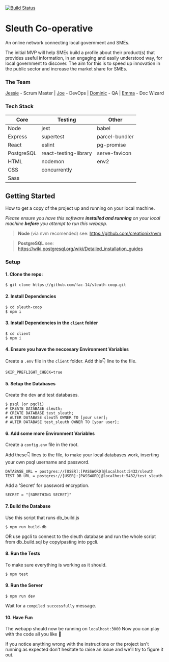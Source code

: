 [![Build Status](https://travis-ci.com/fac-14/sleuth-coop.svg?branch=master)](https://travis-ci.com/fac-14/sleuth-coop)

# Sleuth Co-operative

An online network connecting local government and SMEs. 

The initial MVP will help SMEs build a profile about their product(s) that provides useful information, in an engaging and easily understood way, for local government to discover.
The aim for this is to speed up innovation in the public sector and increase the market share for SMEs.

### The Team
[Jessie](https://github.com/developess) - Scrum Master | [Joe](https://github.com/thejoefriel) - DevOps | [Dominic](https://github.com/VirtualDOM) - QA | [Emma](https://github.com/SleepySheepy172) - Doc Wizard 

### Tech Stack

| Core | Testing | Other |
| - | -------- | -------- |
|Node|jest|babel
|Express|supertest|parcel-bundler
|React|eslint|pg-promise
|PostgreSQL|react-testing-library|serve-favicon|
|HTML|nodemon|env2|
|CSS|concurrently||
|Sass|||


## Getting Started
How to get a copy of the project up and running on your local machine.

*Please ensure you have this software **installed and running** on your local machine **before** you attempt to run this webapp.*
> **Node** (via nvm recomended)
> see: https://github.com/creationix/nvm

> **PostgreSQL**
> see: https://wiki.postgresql.org/wiki/Detailed_installation_guides

### Setup

#### 1. Clone the repo:
```
$ git clone https://github.com/fac-14/sleuth-coop.git
```
#### 2. Install Dependencies 
```
$ cd sleuth-coop
$ npm i
```

#### 3. Install Dependencies in the `client` folder
```
$ cd client
$ npm i
```

#### 4. Ensure you have the neccesary Environment Variables
Create a `.env` file in the `client` folder.
Add this👇 line to the file.
```
SKIP_PREFLIGHT_CHECK=true
```

#### 5. Setup the Databases
Create the dev and test databases.
```
$ psql (or pgcli)
# CREATE DATABASE sleuth;
# CREATE DATABASE test_sleuth;
# ALTER DATABASE sleuth OWNER TO [your user];
# ALTER DATABASE test_sleuth OWNER TO [your user];
```

#### 6. Add some more Environment Variables
Create a `config.env` file in the root.

Add these👇 lines to the file, to make your local databases work, inserting your own psql username and password.
```
DATABASE_URL = postgres://[USER]:[PASSWORD]@localhost:5432/sleuth
TEST_DB_URL = postgres://[USER]:[PASSWORD]@localhost:5432/test_sleuth
```
Add a 'Secret' for password encryption.
```
SECRET = "[SOMETHING SECRET]"
```

#### 7. Build the Database
Use this script that runs db_build.js
```
$ npm run build-db
```
OR 
use pgcli to connect to the sleuth database and run the whole script from db_build.sql by copy/pasting into pgcli.

#### 8. Run the Tests
To make sure everything is working as it should.
```
$ npm test
```

#### 9. Run the Server
```
$ npm run dev
```
Wait for a `compiled successfully` message.

#### 10. Have Fun
The webapp should now be running on
```localhost:3000```
Now you can play with the code all you like 🎉

If you notice anything wrong with the instructions or the project isn't running as expected don't hesitate to raise an issue and we'll try to figure it out.
